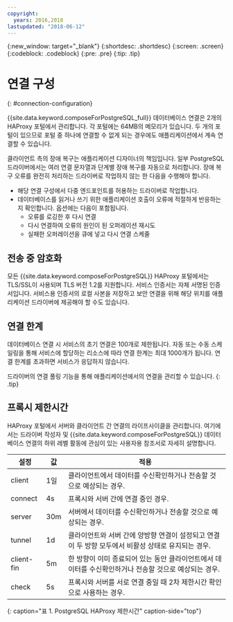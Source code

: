 ```yaml
---
copyright:
  years: 2016,2018
lastupdated: "2018-06-12"
---
```


{:new_window: target="_blank"}
{:shortdesc: .shortdesc}
{:screen: .screen}
{:codeblock: .codeblock}
{:pre: .pre}
{:tip: .tip}

# 연결 구성
{: #connection-configuration}

{{site.data.keyword.composeForPostgreSQL_full}} 데이터베이스 연결은 2개의 HAProxy 포털에서 관리합니다. 각 포털에는 64MB의 메모리가 있습니다. 두 개의 포털이 있으므로 포털 중 하나에 연결할 수 없게 되는 경우에도 애플리케이션에서 계속 연결할 수 있습니다.

클라이언트 측의 장애 복구는 애플리케이션 디자이너의 책임입니다. 일부 PostgreSQL 드라이버에서는 여러 연결 문자열과 단계별 장애 복구를 자동으로 처리합니다. 장애 복구 오류를 완전히 처리하는 드라이버로 작업하지 않는 한 다음을 수행해야 합니다.

* 해당 연결 구성에서 다중 엔드포인트를 허용하는 드라이버로 작업합니다.
* 데이터베이스를 읽거나 쓰기 위한 애플리케이션 호출이 오류에 적절하게 반응하는지 확인합니다. 옵션에는 다음이 포함됩니다.
  + 오류를 로깅한 후 다시 연결
  + 다시 연결하여 오류의 원인이 된 오퍼레이션 재시도
  + 실패한 오퍼레이션을 큐에 넣고 다시 연결 스케줄

## 전송 중 암호화

모든 {{site.data.keyword.composeForPostgreSQL}} HAProxy 포털에서는 TLS/SSL이 사용되며 TLS 버전 1.2를 지원합니다. 서비스 인증서는 자체 서명된 인증서입니다. 서비스용 인증서의 로컬 사본을 저장하고 보안 연결을 위해 해당 위치를 애플리케이션 드라이버에 제공해야 할 수도 있습니다.

## 연결 한계

데이터베이스 연결 시 서비스의 초기 연결은 100개로 제한됩니다. 자동 또는 수동 스케일링을 통해 서비스에 할당하는 리소스에 따라 연결 한계는 최대 1000개가 됩니다. 연결 한계를 초과하면 서비스가 응답하지 않습니다. 

드라이버의 연결 풀링 기능을 통해 애플리케이션에서의 연결을 관리할 수 있습니다.
{: .tip}

## 프록시 제한시간

HAProxy 포털에서 서버와 클라이언트 간 연결의 라이프사이클을 관리합니다. 여기에서는 드라이버 작성자 및 {{site.data.keyword.composeForPostgreSQL}} 데이터베이스 연결의 하위 레벨 활동에 관심이 있는 사용자용 참조서로 자세히 설명합니다.

설정 |값 | 적용
----------|-----------|-----------
client | 1일 | 클라이언트에서 데이터를 수신확인하거나 전송할 것으로 예상되는 경우.
connect | 4s | 프록시와 서버 간에 연결 중인 경우.
server | 30m | 서버에서 데이터를 수신확인하거나 전송할 것으로 예상되는 경우.
tunnel | 1d | 클라이언트와 서버 간에 양방향 연결이 설정되고 연결이 두 방향 모두에서 비활성 상태로 유지되는 경우.
client-fin | 5m | 한 방향이 이미 종료되어 있는 동안 클라이언트에서 데이터를 수신확인하거나 전송할 것으로 예상되는 경우.
check | 5s | 프록시와 서버를 서로 연결 중일 때 2차 제한시간 확인으로 사용하는 경우.

{: caption="표 1. PostgreSQL HAProxy 제한시간" caption-side="top"}

